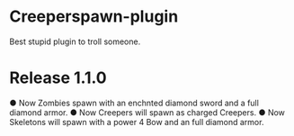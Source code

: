 # Creeperspawn-plugin
Best stupid plugin to troll someone.

# Release 1.1.0
● Now Zombies spawn with an enchnted diamond sword and a full diamond armor.
● Now Creepers will spawn as charged Creepers.
● Now Skeletons will spawn with a power 4 Bow and an full diamond armor.
